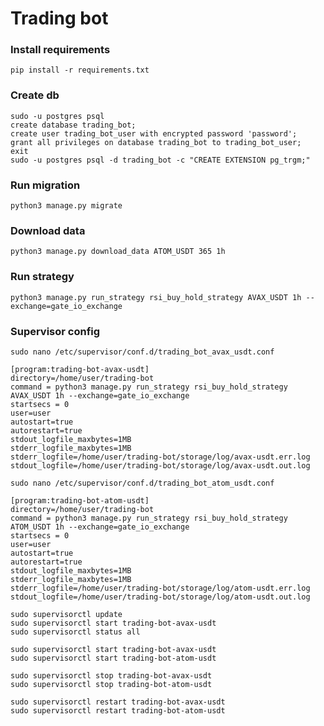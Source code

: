 Trading bot
=========================

### Install requirements

``pip install -r requirements.txt``

### Create db

```shell
sudo -u postgres psql
create database trading_bot;
create user trading_bot_user with encrypted password 'password';
grant all privileges on database trading_bot to trading_bot_user;
exit
sudo -u postgres psql -d trading_bot -c "CREATE EXTENSION pg_trgm;"
```

### Run migration
``python3 manage.py migrate``
### Download data
``python3 manage.py download_data ATOM_USDT 365 1h``
### Run strategy
``python3 manage.py run_strategy rsi_buy_hold_strategy AVAX_USDT 1h --exchange=gate_io_exchange``



### Supervisor config

``sudo nano /etc/supervisor/conf.d/trading_bot_avax_usdt.conf``

```
[program:trading-bot-avax-usdt]
directory=/home/user/trading-bot
command = python3 manage.py run_strategy rsi_buy_hold_strategy AVAX_USDT 1h --exchange=gate_io_exchange
startsecs = 0
user=user
autostart=true
autorestart=true
stdout_logfile_maxbytes=1MB
stderr_logfile_maxbytes=1MB
stderr_logfile=/home/user/trading-bot/storage/log/avax-usdt.err.log
stdout_logfile=/home/user/trading-bot/storage/log/avax-usdt.out.log
```

``sudo nano /etc/supervisor/conf.d/trading_bot_atom_usdt.conf``

```
[program:trading-bot-atom-usdt]
directory=/home/user/trading-bot
command = python3 manage.py run_strategy rsi_buy_hold_strategy ATOM_USDT 1h --exchange=gate_io_exchange
startsecs = 0
user=user
autostart=true
autorestart=true
stdout_logfile_maxbytes=1MB
stderr_logfile_maxbytes=1MB
stderr_logfile=/home/user/trading-bot/storage/log/atom-usdt.err.log
stdout_logfile=/home/user/trading-bot/storage/log/atom-usdt.out.log
```

```
sudo supervisorctl update
sudo supervisorctl start trading-bot-avax-usdt
sudo supervisorctl status all
```

```
sudo supervisorctl start trading-bot-avax-usdt
sudo supervisorctl start trading-bot-atom-usdt
```

```
sudo supervisorctl stop trading-bot-avax-usdt
sudo supervisorctl stop trading-bot-atom-usdt
```

```
sudo supervisorctl restart trading-bot-avax-usdt
sudo supervisorctl restart trading-bot-atom-usdt
```
